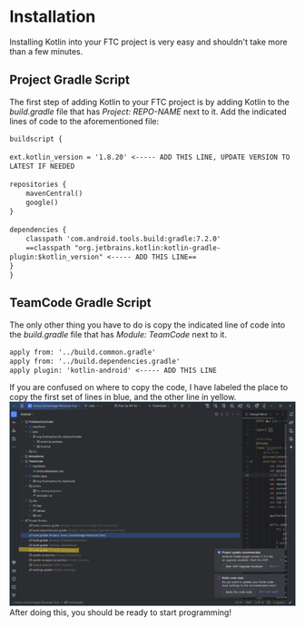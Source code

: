 # Installation
Installing Kotlin into your FTC project is very easy and shouldn't take more than a few minutes.


## Project Gradle Script
The first step of adding Kotlin to your FTC project is by adding Kotlin to the *build.gradle* file that has *Project: REPO-NAME* next to it. Add the indicated lines of code to the aforementioned file:


    buildscript {

    ext.kotlin_version = '1.8.20' <----- ADD THIS LINE, UPDATE VERSION TO LATEST IF NEEDED

    repositories {
        mavenCentral()
        google()
    }

    dependencies {
        classpath 'com.android.tools.build:gradle:7.2.0'
        ==classpath "org.jetbrains.kotlin:kotlin-gradle-plugin:$kotlin_version" <----- ADD THIS LINE==
    }
    }

## TeamCode Gradle Script
The only other thing you have to do is copy the indicated line of code into the *build.gradle* file that has *Module: TeamCode* next to it.


    apply from: '../build.common.gradle'
    apply from: '../build.dependencies.gradle'
    apply plugin: 'kotlin-android' <----- ADD THIS LINE

If you are confused on where to copy the code, I have labeled the place to copy the first set of lines in blue, and the other line in yellow.
![Please ignore everything else, as this is a preexisting project that has other libraries installed.](/assets/images/installation-gradle.png)
After doing this, you should be ready to start programming!
